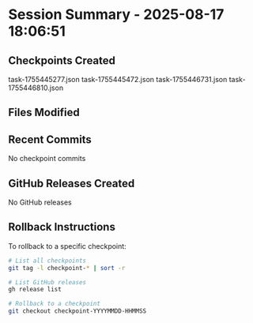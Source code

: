 # Session Summary - 2025-08-17 18:06:51

## Checkpoints Created
task-1755445277.json
task-1755445472.json
task-1755446731.json
task-1755446810.json

## Files Modified


## Recent Commits
No checkpoint commits

## GitHub Releases Created
No GitHub releases

## Rollback Instructions
To rollback to a specific checkpoint:
```bash
# List all checkpoints
git tag -l checkpoint-* | sort -r

# List GitHub releases
gh release list

# Rollback to a checkpoint
git checkout checkpoint-YYYYMMDD-HHMMSS
```
